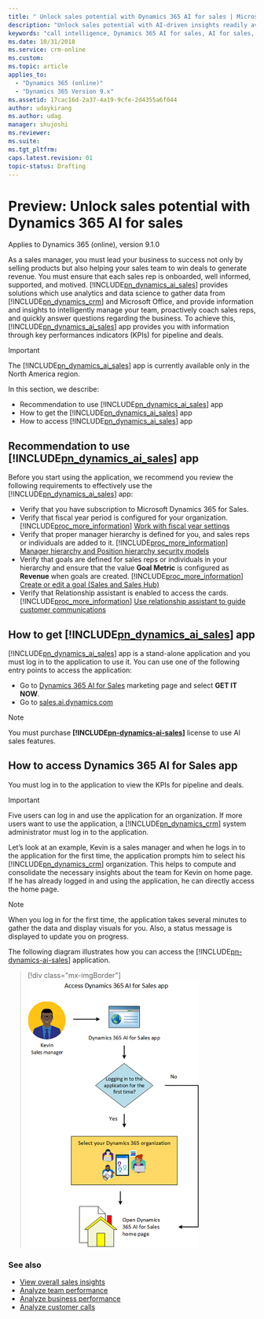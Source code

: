 ```yaml
---
title: " Unlock sales potential with Dynamics 365 AI for sales | MicrosoftDocs"
description: "Unlock sales potential with AI-driven insights readily available for Dynamics 365 for Sales"
keywords: "call intelligence, Dynamics 365 AI for sales, AI for sales, Sales AI"
ms.date: 10/31/2018
ms.service: crm-online
ms.custom: 
ms.topic: article
applies_to:
  - "Dynamics 365 (online)"
  - "Dynamics 365 Version 9.x"
ms.assetid: 17cac16d-2a37-4a19-9cfe-2d4355a6f044
author: udaykirang
ms.author: udag
manager: shujoshi
ms.reviewer: 
ms.suite: 
ms.tgt_pltfrm: 
caps.latest.revision: 01
topic-status: Drafting
---
```


# Preview: Unlock sales potential with Dynamics 365 AI for sales

Applies to Dynamics 365 (online), version 9.1.0 <br>

As a sales manager, you must lead your business to success not only by selling products but also helping your sales team to win deals to generate revenue. You must ensure that each sales rep is onboarded, well informed, supported, and motived. [!INCLUDE[pn_dynamics_ai_sales](../includes/pn-dynamics-ai-sales.md)] provides solutions which use analytics and data science to gather data from [!INCLUDE[pn_dynamics_crm](../includes/pn-dynamics-crm.md)] and Microsoft Office, and provide information and insights to intelligently manage your team, proactively coach sales reps, and quickly answer questions regarding the business. To achieve this, [!INCLUDE[pn_dynamics_ai_sales](../includes/pn-dynamics-ai-sales.md)] app provides you with information through key performances indicators (KPIs) for pipeline and deals.

> [!IMPORTANT]
> The [!INCLUDE[pn_dynamics_ai_sales](../includes/pn-dynamics-ai-sales.md)] app is currently available only in the North America region.

In this section, we describe:
- Recommendation to use [!INCLUDE[pn_dynamics_ai_sales](../includes/pn-dynamics-ai-sales.md)] app
- How to get the [!INCLUDE[pn_dynamics_ai_sales](../includes/pn-dynamics-ai-sales.md)] app
- How to access [!INCLUDE[pn_dynamics_ai_sales](../includes/pn-dynamics-ai-sales.md)] app

## Recommendation to use [!INCLUDE[pn_dynamics_ai_sales](../includes/pn-dynamics-ai-sales.md)] app

Before you start using the application, we recommend you review the following requirements to effectively use the [!INCLUDE[pn_dynamics_ai_sales](../includes/pn-dynamics-ai-sales.md)] app:
-	Verify that you have subscription to Microsoft Dynamics 365 for Sales.
- Verify that fiscal year period is configured for your organization. [!INCLUDE[proc_more_information](../includes/proc-more-information.md)] [Work with fiscal year settings](/dynamics365/customer-engagement/admin/work-fiscal-year-settings)
- Verify that proper manager hierarchy is defined for you, and sales reps or individuals are added to it. [!INCLUDE[proc_more_information](../includes/proc-more-information.md)] [Manager hierarchy and Position hierarchy security models](/dynamics365/customer-engagement/admin/hierarchy-security#manager-hierarchy-and-position-hierarchy-security-models)
- Verify that goals are defined for sales reps or individuals in your hierarchy and ensure that the value **Goal Metric** is configured as **Revenue** when goals are created.  [!INCLUDE[proc_more_information](../includes/proc-more-information.md)] [Create or edit a goal (Sales and Sales Hub)](https://docs.microsoft.com/en-us/dynamics365/customer-engagement/sales-enterprise/create-edit-goal-sales)
- Verify that Relationship assistant is enabled to access the cards. [!INCLUDE[proc_more_information](../includes/proc-more-information.md)] [Use relationship assistant to guide customer communications](../sales/relationship-assistant.md)

## How to get [!INCLUDE[pn_dynamics_ai_sales](../includes/pn-dynamics-ai-sales.md)] app

[!INCLUDE[pn_dynamics_ai_sales](../includes/pn-dynamics-ai-sales.md)] app is a stand-alone application and you must log in to the application to use it. You can use one of the following entry points to access the application:
- Go to [Dynamics 365 AI for Sales](https://dynamics.microsoft.com/en-us/ai/sales/) marketing page and select **GET IT NOW**.
- Go to [sales.ai.dynamics.com](https://sales.ai.dynamics.com/)

> [!NOTE]
> You must purchase **[!INCLUDE[pn-dynamics-ai-sales](../includes/pn-dynamics-ai-sales.md)]** license to use AI sales features. 
 
## How to access Dynamics 365 AI for Sales app

You must log in to the application to view the KPIs for pipeline and deals. 

> [!IMPORTANT]
> Five users can log in and use the application for an organization. If more users want to use the application, a [!INCLUDE[pn_dynamics_crm](../includes/pn-dynamics-crm.md)] system administrator must log in to the application.

Let’s look at an example, Kevin is a sales manager and when he logs in to the application for the first time, the application prompts him to select his [!INCLUDE[pn_dynamics_crm](../includes/pn-dynamics-crm.md)] organization. This helps to compute and consolidate the necessary insights about the team for Kevin on home page. If he has already logged in and using the application, he can directly access the home page. 

> [!NOTE]
> When you log in for the first time, the application takes several minutes to gather the data and display visuals for you. Also, a status message is displayed to update you on progress.

The following diagram illustrates how you can access the [!INCLUDE[pn-dynamics-ai-sales](../includes/pn-dynamics-ai-sales.md)] application.

> [!div class="mx-imgBorder"]
> ![How to access dynamics 365 ai for sales application](media/d365-ai-app-access.png "How to access dynamics 365 ai for sales application")

### See also

- [View overall sales insights](../sales/d365-ai-overview.md)
- [Analyze team performance](../sales/d365-ai-team-performance.md)
- [Analyze business performance](../sales/d365-ai-business-performance.md)
- [Analyze customer calls](../sales/call-intelligence.md)